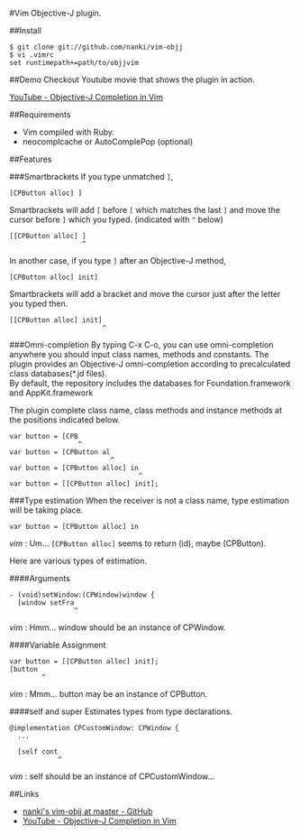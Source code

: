 #Vim Objective-J plugin.

##Install

    $ git clone git://github.com/nanki/vim-objj
    $ vi .vimrc
    set runtimepath+=path/to/objjvim

##Demo
  Checkout Youtube movie that shows the plugin in action.

  [YouTube - Objective-J Completion in Vim](http://www.youtube.com/watch?v=lJrOcHxq6vc)

##Requirements
* Vim compiled with Ruby.
* neocomplcache or AutoComplePop (optional)

##Features

###Smartbrackets
If you type unmatched `]`,

    [CPButton alloc] ]

Smartbrackets will add `[` before `[` which matches the last `]`
and move the cursor before `]` which you typed. (indicated with `^` below)

    [[CPButton alloc] ]
                      ^

In another case, if you type `]` after an Objective-J method,

    [CPButton alloc] init]

Smartbrackets will add a bracket and move the cursor just after the letter you typed then.

    [[CPButton alloc] init]
                           ^

###Omni-completion
By typing C-x C-o, you can use omni-completion anywhere you should input class names, methods and constants.
The plugin provides an Objective-J omni-completion according to precalculated class databases(\*.jd files).  
By default, the repository includes the databases for Foundation.framework and AppKit.framework

The plugin complete class name, class methods and instance methods at the positions indicated below.

    var button = [CPB
                     ^
    var button = [CPButton al
                             ^
    var button = [CPButton alloc] in
                                    ^
    var button = [[CPButton alloc] init];

###Type estimation
When the receiver is not a class name, type estimation will be taking place.

    var button = [CPButton alloc] in

*vim* : Um... `[CPButton alloc]` seems to return (id), maybe (CPButton).


Here are various types of estimation.

####Arguments

    - (void)setWindow:(CPWindow)window {
      [window setFra
                    ^

*vim* : Hmm... window should be an instance of CPWindow.

####Variable Assignment

    var button = [[CPButton alloc] init];
    [button
            ^

*vim* : Mmm... button may be an instance of CPButton.

####self and super
Estimates types from type declarations.

    @implementation CPCustomWindow: CPWindow {
      ...

      [self cont
                ^

*vim* : self should be an instance of CPCustomWindow...

##Links
* [nanki's vim-objj at master - GitHub](http://github.com/nanki/vim-objj)
* [YouTube - Objective-J Completion in Vim](http://www.youtube.com/watch?v=lJrOcHxq6vc)
